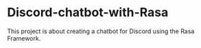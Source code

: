 # Discord-chatbot-with-Rasa
This project is about creating a chatbot for Discord using the Rasa Framework.
